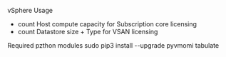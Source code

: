 vSphere Usage 
- count Host compute capacity for Subscription core licensing
- count Datastore size + Type for VSAN licensing


Required pzthon modules
sudo pip3 install --upgrade pyvmomi tabulate
